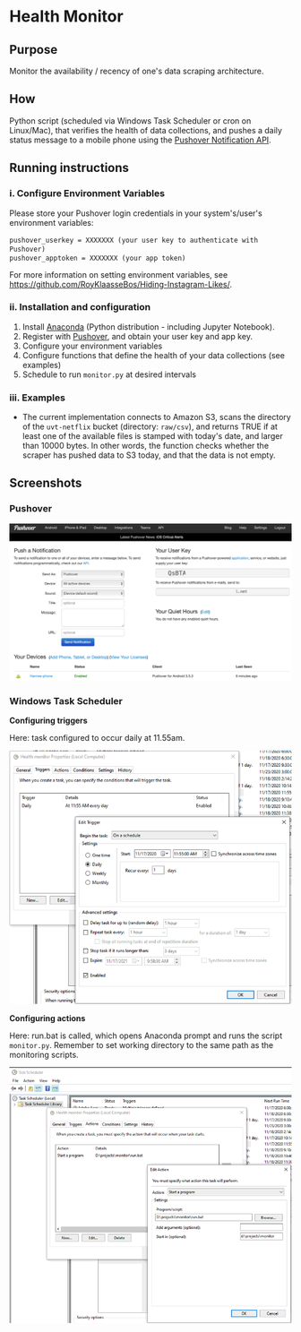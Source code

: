 # Health Monitor

## Purpose
Monitor the availability / recency of one's data scraping architecture.

## How
Python script (scheduled via Windows Task Scheduler or cron on Linux/Mac), that verifies the health of data collections, and pushes a daily status message to a mobile phone using the [Pushover Notification API](https://pushover.net).

## Running instructions

### i. Configure Environment Variables
Please store your Pushover login credentials in your system's/user's environment variables:

```
pushover_userkey = XXXXXXX (your user key to authenticate with Pushover)
pushover_apptoken = XXXXXXX (your app token)
```

For more information on setting environment variables, see https://github.com/RoyKlaasseBos/Hiding-Instagram-Likes/.

### ii. Installation and configuration
1. Install <a href="https://www.anaconda.com/products/individual">Anaconda</a> (Python distribution - including Jupyter Notebook).
2. Register with [Pushover](https://pushover.net), and obtain your user key and app key.
3. Configure your environment variables
4. Configure functions that define the health of your data collections (see examples)
5. Schedule to run `monitor.py` at desired intervals

### iii. Examples

- The current implementation connects to Amazon S3, scans the directory of the `uvt-netflix` bucket (directory: `raw/csv`),
and returns TRUE if at least one of the available files is stamped with today's date, and larger than 10000 bytes. In other words,
the function checks whether the scraper has pushed data to S3 today, and that the data is not empty.

## Screenshots

### Pushover

![Screenshot from Pushover.net](/doc/pushover.png)
 
### Windows Task Scheduler

__Configuring triggers__

Here: task configured to occur daily at 11.55am.

![Screenshot to configure triggers](/doc/taskscheduler-triggers.png)
 
 __Configuring actions__

Here: run.bat is called, which opens Anaconda prompt and runs the script `monitor.py`. Remember to set working directory to the same path as the monitoring scripts.

![Screenshot to configure actions](/doc/taskscheduler-actions.png)
